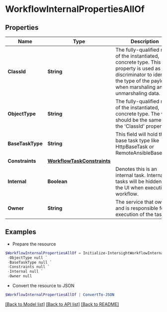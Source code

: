 # WorkflowInternalPropertiesAllOf
## Properties

Name | Type | Description | Notes
------------ | ------------- | ------------- | -------------
**ClassId** | **String** | The fully-qualified name of the instantiated, concrete type. This property is used as a discriminator to identify the type of the payload when marshaling and unmarshaling data. | [default to "workflow.InternalProperties"]
**ObjectType** | **String** | The fully-qualified name of the instantiated, concrete type. The value should be the same as the &#39;ClassId&#39; property. | [default to "workflow.InternalProperties"]
**BaseTaskType** | **String** | This field will hold the base task type like HttpBaseTask or RemoteAnsibleBaseTask. | [optional] [readonly] 
**Constraints** | [**WorkflowTaskConstraints**](WorkflowTaskConstraints.md) |  | [optional] 
**Internal** | **Boolean** | Denotes this is an internal task. Internal tasks will be hidden from the UI when executing a workflow. | [optional] [readonly] 
**Owner** | **String** | The service that owns and is responsible for execution of the task. | [optional] [readonly] 

## Examples

- Prepare the resource
```powershell
$WorkflowInternalPropertiesAllOf = Initialize-IntersightWorkflowInternalPropertiesAllOf  -ClassId null `
 -ObjectType null `
 -BaseTaskType null `
 -Constraints null `
 -Internal null `
 -Owner null
```

- Convert the resource to JSON
```powershell
$WorkflowInternalPropertiesAllOf | ConvertTo-JSON
```

[[Back to Model list]](../README.md#documentation-for-models) [[Back to API list]](../README.md#documentation-for-api-endpoints) [[Back to README]](../README.md)

